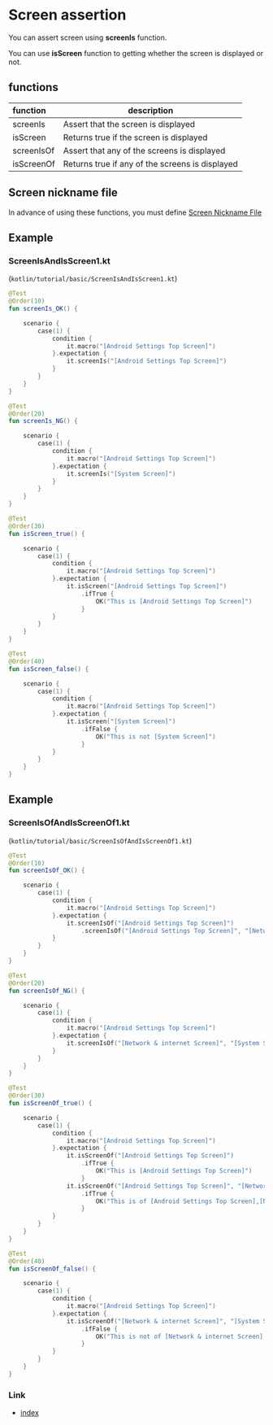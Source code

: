 # Screen assertion

You can assert screen using **screenIs** function.

You can use **isScreen** function to getting whether the screen is displayed or not.

## functions

| function   | description                                     |
|:-----------|-------------------------------------------------|
| screenIs   | Assert that the screen is displayed             |
| isScreen   | Returns true if the screen is displayed         |
| screenIsOf | Assert that any of the screens is displayed     |
| isScreenOf | Returns true if any of the screens is displayed |

## Screen nickname file

In advance of using these functions, you must
define [Screen Nickname File](../../selector_and_nickname/nickname/screen_nickname.md)

## Example

### ScreenIsAndIsScreen1.kt

(`kotlin/tutorial/basic/ScreenIsAndIsScreen1.kt`)

```kotlin
@Test
@Order(10)
fun screenIs_OK() {

    scenario {
        case(1) {
            condition {
                it.macro("[Android Settings Top Screen]")
            }.expectation {
                it.screenIs("[Android Settings Top Screen]")
            }
        }
    }
}

@Test
@Order(20)
fun screenIs_NG() {

    scenario {
        case(1) {
            condition {
                it.macro("[Android Settings Top Screen]")
            }.expectation {
                it.screenIs("[System Screen]")
            }
        }
    }
}

@Test
@Order(30)
fun isScreen_true() {

    scenario {
        case(1) {
            condition {
                it.macro("[Android Settings Top Screen]")
            }.expectation {
                it.isScreen("[Android Settings Top Screen]")
                    .ifTrue {
                        OK("This is [Android Settings Top Screen]")
                    }
            }
        }
    }
}

@Test
@Order(40)
fun isScreen_false() {

    scenario {
        case(1) {
            condition {
                it.macro("[Android Settings Top Screen]")
            }.expectation {
                it.isScreen("[System Screen]")
                    .ifFalse {
                        OK("This is not [System Screen]")
                    }
            }
        }
    }
}
```

## Example

### ScreenIsOfAndIsScreenOf1.kt

(`kotlin/tutorial/basic/ScreenIsOfAndIsScreenOf1.kt`)

```kotlin
@Test
@Order(10)
fun screenIsOf_OK() {

    scenario {
        case(1) {
            condition {
                it.macro("[Android Settings Top Screen]")
            }.expectation {
                it.screenIsOf("[Android Settings Top Screen]")
                    .screenIsOf("[Android Settings Top Screen]", "[Network & internet Screen]", "[System Screen]")
            }
        }
    }
}

@Test
@Order(20)
fun screenIsOf_NG() {

    scenario {
        case(1) {
            condition {
                it.macro("[Android Settings Top Screen]")
            }.expectation {
                it.screenIsOf("[Network & internet Screen]", "[System Screen]")
            }
        }
    }
}

@Test
@Order(30)
fun isScreenOf_true() {

    scenario {
        case(1) {
            condition {
                it.macro("[Android Settings Top Screen]")
            }.expectation {
                it.isScreenOf("[Android Settings Top Screen]")
                    .ifTrue {
                        OK("This is [Android Settings Top Screen]")
                    }
                it.isScreenOf("[Android Settings Top Screen]", "[Network & internet Screen]", "[System Screen]")
                    .ifTrue {
                        OK("This is of [Android Settings Top Screen],[Network & internet Screen],[System Screen]")
                    }
            }
        }
    }
}

@Test
@Order(40)
fun isScreenOf_false() {

    scenario {
        case(1) {
            condition {
                it.macro("[Android Settings Top Screen]")
            }.expectation {
                it.isScreenOf("[Network & internet Screen]", "[System Screen]")
                    .ifFalse {
                        OK("This is not of [Network & internet Screen],[System Screen]")
                    }
            }
        }
    }
}
```

### Link

- [index](../../../index.md)

